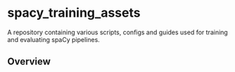 # spacy_training_assets
A repository containing various scripts, configs and guides used for training and evaluating spaCy pipelines.

## Overview

